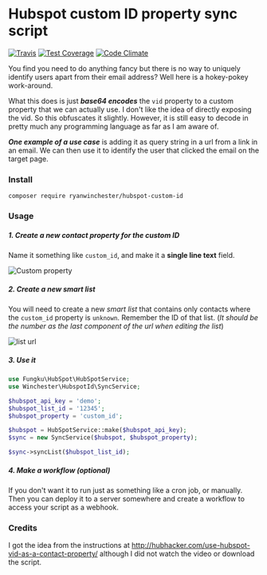 # Hubspot custom ID property sync script
 [![Travis](https://travis-ci.org/ryanwinchester/hubspot-custom-id.svg?branch=master)](https://travis-ci.org/ryanwinchester/hubspot-custom-id)
 [![Test Coverage](https://codeclimate.com/github/ryanwinchester/hubspot-custom-id/badges/coverage.svg)](https://codeclimate.com/github/ryanwinchester/hubspot-custom-id/coverage)
 [![Code Climate](https://codeclimate.com/github/ryanwinchester/hubspot-custom-id/badges/gpa.svg)](https://codeclimate.com/github/ryanwinchester/hubspot-custom-id)


You find you need to do anything fancy but there is no way to uniquely identify users apart from their
email address? Well here is a hokey-pokey work-around.

What this does is just ***base64 encodes*** the `vid` property to a custom property that we can actually use.
I don't like the idea of directly exposing the vid. So this obfuscates it slightly. However, it is still easy
to decode in pretty much any programming language as far as I am aware of.

***One example of a use case*** is adding it as query string in a url from a link in an email.
We can then use it to identify the user that clicked the email on the target page.

### Install

```
composer require ryanwinchester/hubspot-custom-id
```

### Usage

##### 1. Create a new contact property for the custom ID
Name it something like `custom_id`, and make it a **single line text** field.

![Custom property](https://s3-us-west-2.amazonaws.com/ryanwinchester/code/hubspot-custom-id/custom-property.png)

##### 2. Create a new smart list
You will need to create a new *smart list* that contains only contacts where the `custom_id` property is `unknown`.
Remember the ID of that list. (*It should be the number as the last component of the url when editing the list*)

![list url](https://s3-us-west-2.amazonaws.com/ryanwinchester/code/hubspot-custom-id/list-url.png)

##### 3. Use it

```php
use Fungku\HubSpot\HubSpotService;
use Winchester\HubspotId\SyncService;

$hubspot_api_key = 'demo';
$hubspot_list_id = '12345';
$hubspot_property = 'custom_id';

$hubspot = HubSpotService::make($hubspot_api_key);
$sync = new SyncService($hubspot, $hubspot_property);

$sync->syncList($hubspot_list_id);
```

##### 4. Make a workflow (optional)
If you don't want it to run just as something like a cron job, or manually. Then you can deploy
it to a server somewhere and create a workflow to access your script as a webhook.

### Credits
I got the idea from the instructions at http://hubhacker.com/use-hubspot-vid-as-a-contact-property/ although I did not watch the video or download the script.
